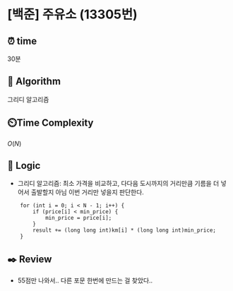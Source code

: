# [백준] 주유소 (13305번)

## ⏰  **time**

30분

## :pushpin: **Algorithm**

그리디 알고리즘

## ⏲️**Time Complexity**

$O(N)$

## :round_pushpin: **Logic**

- 그리디 알고리즘: 최소 가격을 비교하고, 다다음 도시까지의 거리만큼 기름을 더 넣어서 출발할지 아님 이번 거리만 넣을지 판단한다.
```
  	for (int i = 0; i < N - 1; i++) {
  		if (price[i] < min_price) {
  			min_price = price[i];
  		}
  		result += (long long int)km[i] * (long long int)min_price;
  	}
```

## :black_nib: **Review**

- 55점만 나와서.. 다른 포문 한번에 만드는 걸 찾았다..
